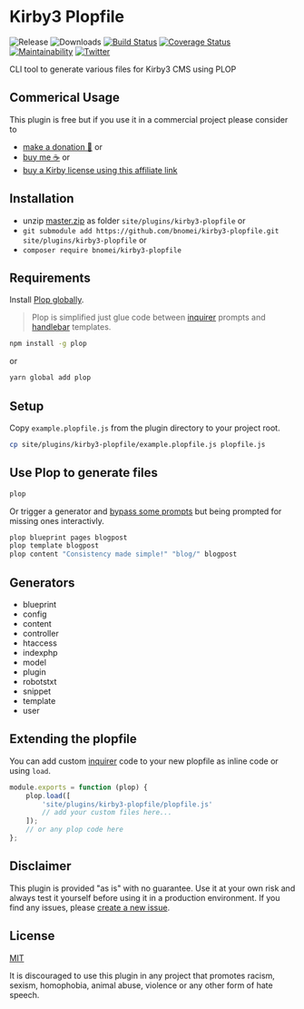 # Kirby3 Plopfile

![Release](https://flat.badgen.net/packagist/v/bnomei/kirby3-plopfile?color=ae81ff)
![Downloads](https://flat.badgen.net/packagist/dt/bnomei/kirby3-plopfile?color=272822)
[![Build Status](https://flat.badgen.net/travis/bnomei/kirby3-plopfile)](https://travis-ci.com/bnomei/kirby3-plopfile)
[![Coverage Status](https://flat.badgen.net/coveralls/c/github/bnomei/kirby3-plopfile)](https://coveralls.io/github/bnomei/kirby3-plopfile) 
[![Maintainability](https://flat.badgen.net/codeclimate/maintainability/bnomei/kirby3-plopfile)](https://codeclimate.com/github/bnomei/kirby3-plopfile) 
[![Twitter](https://flat.badgen.net/badge/twitter/bnomei?color=66d9ef)](https://twitter.com/bnomei)

CLI tool to generate various files for Kirby3 CMS using PLOP

## Commerical Usage

This plugin is free but if you use it in a commercial project please consider to 
- [make a donation 🍻](https://www.paypal.me/bnomei/5) or
- [buy me ☕](https://buymeacoff.ee/bnomei) or
- [buy a Kirby license using this affiliate link](https://a.paddle.com/v2/click/1129/35731?link=1170)

## Installation

- unzip [master.zip](https://github.com/bnomei/kirby3-plopfile/archive/master.zip) as folder `site/plugins/kirby3-plopfile` or
- `git submodule add https://github.com/bnomei/kirby3-plopfile.git site/plugins/kirby3-plopfile` or
- `composer require bnomei/kirby3-plopfile`

## Requirements

Install [Plop globally](https://plopjs.com). 

> Plop is simplified just glue code between [inquirer](https://github.com/SBoudrias/Inquirer.js/) prompts and [handlebar](https://github.com/wycats/handlebars.js/) templates.

```bash
npm install -g plop
```

or 

```bash
yarn global add plop
```

## Setup

Copy `example.plopfile.js` from the plugin directory to your project root.

```bash
cp site/plugins/kirby3-plopfile/example.plopfile.js plopfile.js
```

## Use Plop to generate files

```bash
plop
```

Or trigger a generator and [bypass some prompts](https://plopjs.com/documentation/#cli-usage) but being prompted for missing ones interactivly.

```bash
plop blueprint pages blogpost
plop template blogpost
plop content "Consistency made simple!" "blog/" blogpost
```

## Generators

- blueprint
- config
- content
- controller
- htaccess
- indexphp
- model
- plugin
- robotstxt
- snippet
- template
- user

## Extending the plopfile

You can add custom [inquirer](https://github.com/SBoudrias/Inquirer.js/) code to your new plopfile as inline code or using `load`.

```js
module.exports = function (plop) {
    plop.load([
        'site/plugins/kirby3-plopfile/plopfile.js'
        // add your custom files here...
    ]);
    // or any plop code here
};
```

## Disclaimer

This plugin is provided "as is" with no guarantee. Use it at your own risk and always test it yourself before using it in a production environment. If you find any issues, please [create a new issue](https://github.com/bnomei/kirby3-plopfile/issues/new).

## License

[MIT](https://opensource.org/licenses/MIT)

It is discouraged to use this plugin in any project that promotes racism, sexism, homophobia, animal abuse, violence or any other form of hate speech.
